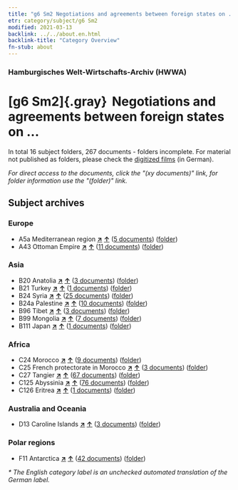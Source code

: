 ```yaml
---
title: "g6 Sm2 Negotiations and agreements between foreign states on ..."
etr: category/subject/g6 Sm2
modified: 2021-03-13
backlink: ../../about.en.html
backlink-title: "Category Overview"
fn-stub: about
---
```


### Hamburgisches Welt-Wirtschafts-Archiv (HWWA)
# [g6 Sm2]{.gray}&#8201; Negotiations and agreements between foreign states on ...&#160; 





In total 16 subject folders, 267 documents - folders incomplete.
For material not published as folders, please check the [digitized films](/film/h1_sh) (in German).

_For direct access to the documents, click the "(xy documents)" link, for folder information use the "(folder)" link._

## Subject archives



### Europe

- A5a Mediterranean region [**&nearr;**](../../../geo/i/140899/about.en.html "Mediterranean region (all folders)") [**&uarr;**](../../../geo/about.en.html#A5a "Country category system") (<a href="https://pm20.zbw.eu/dfgview/sh/140899,144567" title="about: Mediterranean region : Negotiations and agreements between foreign states on ..." target="_blank">5 documents</a>) ([folder](http://purl.org/pressemappe20/folder/sh/140899,144567))
- A43 Ottoman Empire [**&nearr;**](../../../geo/i/141034/about.en.html "Ottoman Empire (all folders)") [**&uarr;**](../../../geo/about.en.html#A43 "Country category system") (<a href="https://pm20.zbw.eu/dfgview/sh/141034,144567" title="about: Ottoman Empire : Negotiations and agreements between foreign states on ..." target="_blank">11 documents</a>) ([folder](http://purl.org/pressemappe20/folder/sh/141034,144567))

### Asia

- B20 Anatolia [**&nearr;**](../../../geo/i/141108/about.en.html "Anatolia (all folders)") [**&uarr;**](../../../geo/about.en.html#B20 "Country category system") (<a href="https://pm20.zbw.eu/dfgview/sh/141108,144567" title="about: Anatolia : Negotiations and agreements between foreign states on ..." target="_blank">3 documents</a>) ([folder](http://purl.org/pressemappe20/folder/sh/141108,144567))
- B21 Turkey [**&nearr;**](../../../geo/i/141111/about.en.html "Turkey (all folders)") [**&uarr;**](../../../geo/about.en.html#B21 "Country category system") (<a href="https://pm20.zbw.eu/dfgview/sh/141111,144567" title="about: Turkey : Negotiations and agreements between foreign states on ..." target="_blank">1 documents</a>) ([folder](http://purl.org/pressemappe20/folder/sh/141111,144567))
- B24 Syria [**&nearr;**](../../../geo/i/141114/about.en.html "Syria (all folders)") [**&uarr;**](../../../geo/about.en.html#B24 "Country category system") (<a href="https://pm20.zbw.eu/dfgview/sh/141114,144567" title="about: Syria : Negotiations and agreements between foreign states on ..." target="_blank">25 documents</a>) ([folder](http://purl.org/pressemappe20/folder/sh/141114,144567))
- B24a Palestine [**&nearr;**](../../../geo/i/141115/about.en.html "Palestine (all folders)") [**&uarr;**](../../../geo/about.en.html#B24a "Country category system") (<a href="https://pm20.zbw.eu/dfgview/sh/141115,144567" title="about: Palestine : Negotiations and agreements between foreign states on ..." target="_blank">10 documents</a>) ([folder](http://purl.org/pressemappe20/folder/sh/141115,144567))
- B96 Tibet [**&nearr;**](../../../geo/i/141259/about.en.html "Tibet (all folders)") [**&uarr;**](../../../geo/about.en.html#B96 "Country category system") (<a href="https://pm20.zbw.eu/dfgview/sh/141259,144567" title="about: Tibet : Negotiations and agreements between foreign states on ..." target="_blank">3 documents</a>) ([folder](http://purl.org/pressemappe20/folder/sh/141259,144567))
- B99 Mongolia [**&nearr;**](../../../geo/i/141261/about.en.html "Mongolia (all folders)") [**&uarr;**](../../../geo/about.en.html#B99 "Country category system") (<a href="https://pm20.zbw.eu/dfgview/sh/141261,144567" title="about: Mongolia : Negotiations and agreements between foreign states on ..." target="_blank">7 documents</a>) ([folder](http://purl.org/pressemappe20/folder/sh/141261,144567))
- B111 Japan [**&nearr;**](../../../geo/i/141272/about.en.html "Japan (all folders)") [**&uarr;**](../../../geo/about.en.html#B111 "Country category system") (<a href="https://pm20.zbw.eu/dfgview/sh/141272,144567" title="about: Japan : Negotiations and agreements between foreign states on ..." target="_blank">1 documents</a>) ([folder](http://purl.org/pressemappe20/folder/sh/141272,144567))

### Africa

- C24 Morocco [**&nearr;**](../../../geo/i/141356/about.en.html "Morocco (all folders)") [**&uarr;**](../../../geo/about.en.html#C24 "Country category system") (<a href="https://pm20.zbw.eu/dfgview/sh/141356,144567" title="about: Morocco : Negotiations and agreements between foreign states on ..." target="_blank">9 documents</a>) ([folder](http://purl.org/pressemappe20/folder/sh/141356,144567))
- C25 French protectorate in Morocco [**&nearr;**](../../../geo/i/141358/about.en.html "French protectorate in Morocco (all folders)") [**&uarr;**](../../../geo/about.en.html#C25 "Country category system") (<a href="https://pm20.zbw.eu/dfgview/sh/141358,144567" title="about: French protectorate in Morocco : Negotiations and agreements between foreign states on ..." target="_blank">3 documents</a>) ([folder](http://purl.org/pressemappe20/folder/sh/141358,144567))
- C27 Tangier [**&nearr;**](../../../geo/i/141360/about.en.html "Tangier (all folders)") [**&uarr;**](../../../geo/about.en.html#C27 "Country category system") (<a href="https://pm20.zbw.eu/dfgview/sh/141360,144567" title="about: Tangier : Negotiations and agreements between foreign states on ..." target="_blank">67 documents</a>) ([folder](http://purl.org/pressemappe20/folder/sh/141360,144567))
- C125 Abyssinia [**&nearr;**](../../../geo/i/141482/about.en.html "Abyssinia (all folders)") [**&uarr;**](../../../geo/about.en.html#C125 "Country category system") (<a href="https://pm20.zbw.eu/dfgview/sh/141482,144567" title="about: Abyssinia : Negotiations and agreements between foreign states on ..." target="_blank">76 documents</a>) ([folder](http://purl.org/pressemappe20/folder/sh/141482,144567))
- C126 Eritrea [**&nearr;**](../../../geo/i/141483/about.en.html "Eritrea (all folders)") [**&uarr;**](../../../geo/about.en.html#C126 "Country category system") (<a href="https://pm20.zbw.eu/dfgview/sh/141483,144567" title="about: Eritrea : Negotiations and agreements between foreign states on ..." target="_blank">1 documents</a>) ([folder](http://purl.org/pressemappe20/folder/sh/141483,144567))

### Australia and Oceania

- D13 Caroline Islands [**&nearr;**](../../../geo/i/141613/about.en.html "Caroline Islands (all folders)") [**&uarr;**](../../../geo/about.en.html#D13 "Country category system") (<a href="https://pm20.zbw.eu/dfgview/sh/141613,144567" title="about: Caroline Islands : Negotiations and agreements between foreign states on ..." target="_blank">3 documents</a>) ([folder](http://purl.org/pressemappe20/folder/sh/141613,144567))

### Polar regions

- F11 Antarctica [**&nearr;**](../../../geo/i/141703/about.en.html "Antarctica (all folders)") [**&uarr;**](../../../geo/about.en.html#F11 "Country category system") (<a href="https://pm20.zbw.eu/dfgview/sh/141703,144567" title="about: Antarctica : Negotiations and agreements between foreign states on ..." target="_blank">42 documents</a>) ([folder](http://purl.org/pressemappe20/folder/sh/141703,144567))


_* The English category label is an unchecked automated translation of the German label._


